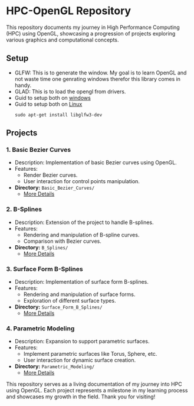 # HPC-OpenGL Repository

This repository documents my journey in High Performance Computing (HPC) using OpenGL, showcasing a progression of projects exploring various graphics and computational concepts.
## Setup
- GLFW:  This is to generate the window. My goal is to learn OpenGL and not waste time one genrating windows therefor this library comes in handy.
- GLAD: This is to load the opengl from drivers.
- Guid to setup both on [windows](https://www.youtube.com/watch?v=Y4F0tI7WlDs)
- Guid to setup both on [Linux](https://www.youtube.com/watch?v=LxEFn-cGdE0)
  ```
  sudo apt-get install libglfw3-dev
  ```
## Projects

### 1. Basic Bezier Curves

- Description: Implementation of basic Bezier curves using OpenGL.
- Features:
  - Render Bezier curves.
  - User interaction for control points manipulation.
- **Directory:** `Basic_Bezier_Curves/`
  - [More Details](./Basic_Bezier_Curves/README.md)
    
### 2. B-Splines

- Description: Extension of the project to handle B-splines.
- Features:
  - Rendering and manipulation of B-spline curves.
  - Comparison with Bezier curves.
- **Directory:** `B_Splines/`
  - [More Details](./B_Splines/README.md)

### 3. Surface Form B-Splines

- Description: Implementation of surface form B-splines.
- Features:
  - Rendering and manipulation of surface forms.
  - Exploration of different surface types.
- **Directory:** `Surface_Form_B_Splines/`
  - [More Details](./Surface_Form_B_Splines/README.md)

### 4. Parametric Modeling

- Description: Expansion to support parametric surfaces.
- Features:
  - Implement parametric surfaces like Torus, Sphere, etc.
  - User interaction for dynamic surface creation.
- **Directory:** `Parametric_Modeling/`
  - [More Details](./Parametric_Modeling/README.md)

This repository serves as a living documentation of my journey into HPC using OpenGL. Each project represents a milestone in my learning process and showcases my growth in the field. Thank you for visiting!

